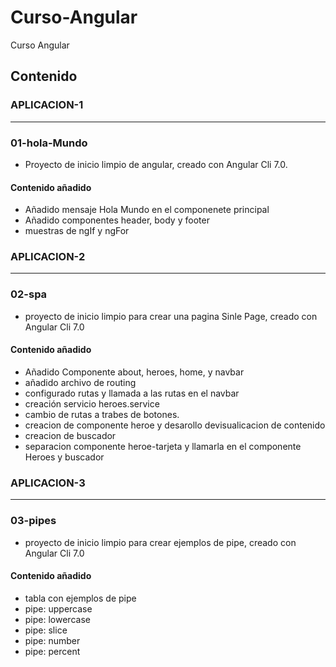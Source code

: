 # Curso-Angular
Curso Angular

## Contenido ##

 ### APLICACION-1 ###
 
 * * *
 
 ### 01-hola-Mundo ###
 
 * Proyecto de inicio limpio de angular, creado con Angular Cli 7.0.
 
 ####  Contenido añadido ####
 
 - Añadido mensaje Hola Mundo en el componenete principal
 - Añadido componentes header, body y footer
 - muestras de ngIf y ngFor
 
 ### APLICACION-2 ###
 
 * * *
 
 ### 02-spa ###
 
 * proyecto de inicio limpio para crear una pagina Sinle Page, creado con Angular Cli 7.0

 ####  Contenido añadido ####
 
 - Añadido Componente about, heroes, home, y navbar
 - añadido archivo de routing
 - configurado rutas y llamada a las rutas en el navbar
 - creación servicio heroes.service
 - cambio de rutas a trabes de botones.
 - creacion de componente heroe y desarollo devisualicacion de contenido
 - creacion de buscador
 - separacion componente heroe-tarjeta y llamarla en el componente Heroes y buscador
 
  ### APLICACION-3 ###
 
 * * *
 
 ### 03-pipes ###
 
 * proyecto de inicio limpio para crear ejemplos de pipe, creado con Angular Cli 7.0

 ####  Contenido añadido ####
 
 - tabla con ejemplos de pipe
 - pipe: uppercase
 - pipe: lowercase
 - pipe: slice
 - pipe: number
 - pipe: percent

